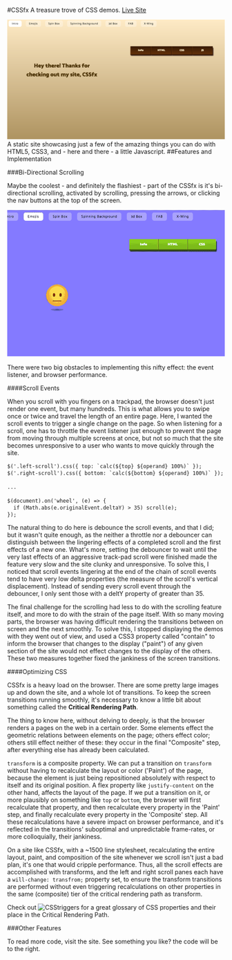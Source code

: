 #CSSfx
A treasure trove of CSS demos.
[Live Site](https://mbr84.github.io/cssfx/index.html "Live")

![main view](/public/images/front-page.png "Main page")
A static site showcasing just a few of the amazing things you can do with HTML5, CSS3, and - here and there - a little Javascript.
##Features and Implementation

###Bi-Directional Scrolling

Maybe the coolest - and definitely the flashiest - part of the CSSfx is it's bi-directional scrolling, activated by scrolling, pressing the arrows, or clicking the nav buttons at the top of the screen.

![scroll effect](/public/images/scroll.gif)

There were two big obstacles to implementing this nifty effect: the event listener, and browser performance.

####Scroll Events

When you scroll with you fingers on a trackpad, the browser doesn't just render one event, but many hundreds. This is what allows you to swipe once or twice and travel the length of an entire page. Here, I wanted the scroll events to trigger a single change on the page. So when listening for a scroll, one has to throttle the event listener just enough to prevent the page from moving through multiple screens at once, but not so much that the site becomes unresponsive to a user who wants to move quickly through the site.
 ~~~~
 $('.left-scroll').css({ top: `calc(${top} ${operand} 100%)` });
 $('.right-scroll').css({ bottom: `calc(${bottom} ${operand} 100%)` });

 ...

 $(document).on('wheel', (e) => {
   if (Math.abs(e.originalEvent.deltaY) > 35) scroll(e);
 });
 ~~~~

The natural thing to do here is debounce the scroll events, and that I did; but it wasn't quite enough, as the neither a throttle nor a debouncer can distinguish between the lingering effects of a completed scroll and the first effects of a new one. What's more, setting the debouncer to wait until the very last effects of an aggressive track-pad scroll were finished made the feature very slow and the site clunky and unresponsive. To solve this, I noticed that scroll events lingering at the end of the chain of scroll events tend to have very low delta properties (the measure of the scroll's vertical displacement). Instead of sending every scroll event through the debouncer, I only sent those with a deltY property of greater than 35.

The final challenge for the scrolling had less to do with the scrolling feature itself, and more to do with the strain of the page itself. With so many moving parts, the browser was having difficult rendering the transitions between on screen and the next smoothly. To solve this, I stopped displaying the demos with they went out of view, and used a CSS3 property called "contain" to inform the browser that changes to the display ("paint") of any given section of the site would not effect changes to the display of the others. These two measures together fixed the jankiness of the screen transitions.

####Optimizing CSS

CSSfx is a heavy load on the browser. There are some pretty large images up and down the site, and a whole lot of transitions. To keep the screen transitions running smoothly, it's necessary to know a little bit about something called the **Critical Rendering Path**.

The thing to know here, without delving to deeply, is that the browser renders a pages on the web in a certain order. Some elements effect the geometric relations between elements on the page; others effect color; others still effect neither of these: they occur in the final "Composite" step, after everything else has already been calculated.

`transform` is a composite property. We can put a transition on `transform` without having to recalculate the layout or color ('Paint') of the page, because the element is just being repositioned absolutely with respect to itself and its original position. A flex property like `justify-content` on the other hand, affects the layout of the page. If we put a transition on it, or more plausibly on something like `top` or `bottom`, the browser will first recalculate that property, and then recalculate every property in the 'Paint' step, and finally recalculate every property in the 'Composite' step. All these recalculations have a severe impact on browser performance, and it's reflected in the transitions' suboptimal and unpredictable frame-rates, or more colloquially, their jankiness.

On a site like CSSfx, with a ~1500 line stylesheet, recalculating the entire layout, paint, and composition of the site whenever we scroll isn't just a bad plan, it's one that would cripple performance. Thus, all the scroll effects are accomplished with transforms, and the left and right scroll panes each have a `will-change: transfrom;` property set, to ensure the transform transitions are performed without even triggering recalculations on other properties in the same (composite) tier of the critical rendering path as transform. 

Check out ![CSStriggers](https://csstriggers.com/) for a great glossary of CSS properties and their place in the Critical Rendering Path.

###Other Features

To read more code, visit the site. See something you like? the code will be to the right.
